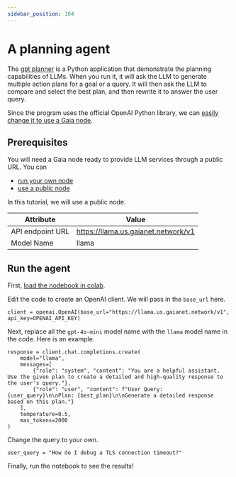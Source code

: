 ```yaml
---
sidebar_position: 104
---
```


# A planning agent

The [gpt planner](https://github.com/mshumer/gpt-prompt-engineer/blob/main/gpt_planner.ipynb) is a Python
application that demonstrate the planning capabilities of LLMs. When you run it, it will ask the LLM
to generate multiple action plans for a goal or a query. It will then ask the LLM to compare and select
the best plan, and then rewrite it to answer the user query.

Since the program uses the official OpenAI Python library, we can [easily change it to use a Gaia node](intro.md).

## Prerequisites

You will need a Gaia node ready to provide LLM services through a public URL. You can

* [run your own node](../../node-guide/quick-start.md)
* [use a public node](../nodes.md)

In this tutorial, we will use a public node.

| Attribute | Value |
|-----|--------|
| API endpoint URL | https://llama.us.gaianet.network/v1 |
| Model Name | llama |

## Run the agent

First, [load the nodebook in colab](https://colab.research.google.com/github/mshumer/gpt-prompt-engineer/blob/main/gpt_planner.ipynb).

Edit the code to create an OpenAI client. We will pass in the `base_url` here.

```
client = openai.OpenAI(base_url="https://llama.us.gaianet.network/v1", api_key=OPENAI_API_KEY)
```

Next, replace all the `gpt-4o-mini` model name with the `llama` model name in the code. 
Here is an example.

```
response = client.chat.completions.create(
    model="llama",
    messages=[
        {"role": "system", "content": "You are a helpful assistant. Use the given plan to create a detailed and high-quality response to the user's query."},
        {"role": "user", "content": f"User Query: {user_query}\n\nPlan: {best_plan}\n\nGenerate a detailed response based on this plan."}
    ],
    temperature=0.5,
    max_tokens=2000
)
```

Change the query to your own.

```
user_query = "How do I debug a TLS connection timeout?"
```

Finally, run the notebook to see the results!
